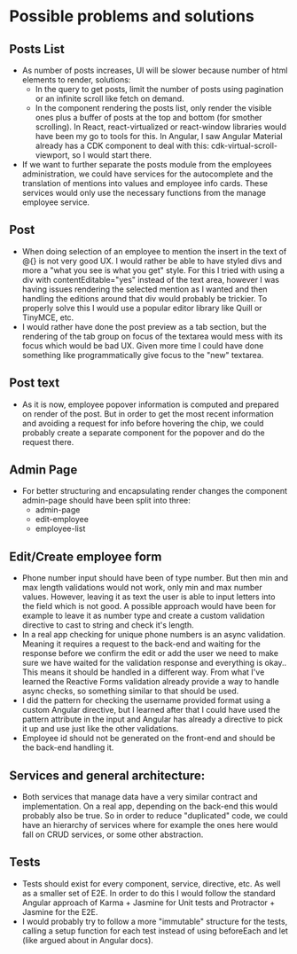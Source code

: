 
# Possible problems and solutions
## Posts List
- As number of posts increases, UI will be slower because number of html elements to render, solutions:
    - In the query to get posts, limit the number of posts using pagination or an infinite scroll like fetch on demand.
    - In the component rendering the posts list, only render the visible ones plus a buffer of posts at the top and bottom (for smother scrolling). In React, react-virtualized or react-window libraries would have been my go to tools for this. In Angular, I saw Angular Material already has a CDK component to deal with this: cdk-virtual-scroll-viewport, so I would start there.
- If we want to further separate the posts module from the employees administration, we could have services for the autocomplete and the translation of mentions into values and employee info cards. These services would only use the necessary functions from the manage employee service.

## Post
- When doing selection of an employee to mention the insert in the text of @{} is not very good UX. I would rather be able to have styled divs and more a "what you see is what you get" style. For this I tried with using a div with contentEditable="yes" instead of the text area, however I was having issues rendering the selected mention as I wanted and then handling the editions around that div would probably be trickier. To properly solve this I would use a popular editor library like Quill or TinyMCE, etc.  
- I would rather have done the post preview as a tab section, but the rendering of the tab group on focus of the textarea would mess with its focus which would be bad UX. Given more time I could have done something like programmatically give focus to the "new" textarea.

## Post text
- As it is now, employee popover information is computed and prepared on render of the post. But in order to get the most recent information and avoiding a request for info before hovering the chip, we could probably create a separate component for the popover and do the request there.

## Admin Page
- For better structuring and encapsulating render changes the component admin-page should have been split into three:
    - admin-page
    - edit-employee
    - employee-list

## Edit/Create employee form
- Phone number input should have been of type number. But then min and max length validations would not work, only min and max number values. However, leaving it as text the user is able to input letters into the field which is not good. A possible approach would have been for example to leave it as number type and create a custom validation directive to cast to string and check it's length.
- In a real app checking for unique phone numbers is an async validation. Meaning it requires a request to the back-end and waiting for the response before we confirm the edit or add the user we need to make sure we have waited for the validation response and everything is okay.. This means it should be handled in a different way. From what I've learned the Reactive Forms validation already provide a way to handle async checks, so something similar to that should be used.
- I did the pattern for checking the username provided format using a custom Angular directive, but I learned after that I could have used the pattern attribute in the input and Angular has already a directive to pick it up and use just like the other validations.
- Employee id should not be generated on the front-end and should be the back-end handling it.

## Services and general architecture:
- Both services that manage data have a very similar contract and implementation. On a real app, depending on the back-end this would probably also be true. So in order to reduce "duplicated" code, we could have an hierarchy of services where for example the ones here would fall on CRUD services, or some other abstraction.

## Tests
- Tests should exist for every component, service, directive, etc. As well as a smaller set of E2E. In order to do this I would follow the standard Angular approach of Karma + Jasmine for Unit tests and Protractor + Jasmine for the E2E.
- I would probably try to follow a more "immutable" structure for the tests, calling a setup function for each test instead of using beforeEach and let (like argued about in Angular docs).